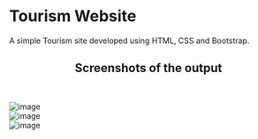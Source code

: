 # Tourism Website
A simple Tourism site developed using HTML, CSS and Bootstrap.

<h2 align="center">Screenshots of the output</h2><br>

![image](https://github.com/vignesho/tourism/assets/91514261/06e6b1db-646b-4b42-96bf-9f856712b824)<br>
![image](https://github.com/vignesho/tourism/assets/91514261/5c171cee-a7c8-458d-afb6-3bd4bd10b699)<br>
![image](https://github.com/vignesho/tourism/assets/91514261/c75248ab-15a4-4e5b-85ab-4f6bfb1f4da0)<br>
